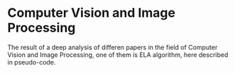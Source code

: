 # Computer Vision and Image Processing
The result of a deep analysis of differen papers in the field of Computer Vision and Image Processing, one of them is ELA algorithm, here described in pseudo-code.
